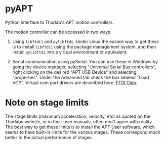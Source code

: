 pyAPT
=====

Python interface to Thorlab's APT motion controllers. 

The motion controller can be accessed in two ways:
1. Using `libftdi1` and `pylibftdi`. Under Linux the easiest way to get these is 
to install `libftdi1` using the package management system, and then install 
`pylibftdi` into a virtual environment or equivalent.

2. Serial communication using pySerial. You can use these in Windows by going
the device manager, selecting "Universal Serial Bus controllers", right clicking
on the desired "APT USB Device" and selecting "properties". Under the Advanced
tab check the box labeled "Load VCP". Virtual com port drivers are described 
here: [FTDI Chip](http://www.ftdichip.com/Drivers/VCP.htm).

Note on stage limits
====================

The stage limits (maximum acceleration, velocity, etc) as quoted on the
Thorlabs website, or in their user manuals, often don't agree with reality. The
best way to get these limits is to install the APT User software, which seems
to have built-in limits for the various stages. These correspond much better to
the actual performance of stages.
